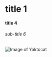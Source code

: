 # title 1
#### title 4
###### sub-title 6
![Image of Yaktocat](https://octodex.github.com/images/yaktocat.png)
